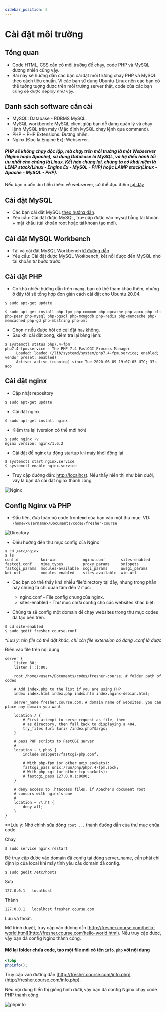```yaml
---
sidebar_position: 2
---
```


# Cài đặt môi trường

## Tổng quan
- Code HTML, CSS cần có môi trường để chạy, code PHP và MySQL đương nhiên cũng vậy.
- Bài này sẽ hướng dẫn các bạn cài đặt môi trường chạy PHP và MySQL theo cách tiêu chuẩn. Vì các bạn sử dụng Ubuntu-Linux nên các bạn có thể tưởng tượng được trên môi trường server thật, code của các bạn cũng sẽ được deploy như vậy.

## Danh sách software cần cài
- MySQL: Database - RDBMS MySQL.
- MySQL workbench: MySQL client giúp bạn dễ dàng quản lý và chạy lệnh MySQL trên máy (Mặc định MySQL chạy lệnh qua command).
- PHP + PHP Extensions: Đương nhiên.
- Nginx (Đọc là Engine Ex): Webserver.

##### PHP sẽ không chạy độc lập, mà chạy trên môi trường là một Webserver (Nginx hoặc Apache), sử dụng Database là MySQL, và hệ điều hành tối ưu nhất cho chúng là Linux. Kết hợp chúng lại, chúng ta có khái niệm là LEMP stack(Linux - Engine Ex - MySQL - PHP) hoặc  LAMP stack(Linux - Apache - MySQL - PHP).
Nếu bạn muốn tìm hiểu thêm về webserver, có thể đọc thêm [tại đây](https://viblo.asia/p/tim-hieu-va-huong-dan-setup-web-server-nginx-OREGwBwlvlN)

## Cài đặt MySQL
- Các bạn cài đặt MySQL [theo hướng dẫn](https://www.digitalocean.com/community/tutorials/how-to-install-mysql-on-ubuntu-20-04).
- Yêu cầu: Cài đặt được MySQL, truy cập được vào mysql bằng tài khoản + mật khẩu (tài khoản root hoặc tài khoản tạo mới).

## Cài đặt MySQL Workbench
- Tải và cài đặt MySQL Workbench [từ đường dẫn](https://dev.mysql.com/downloads/workbench/)
- Yêu cầu: Cài đặt được MySQL Workbench, kết nối được đến MySQL nhờ tài khoản từ bước trước.

## Cài đặt PHP
- Có khá nhiều hướng dẫn trên mạng, bạn có thể tham khảo thêm, nhưng ở đây tôi sẽ tổng hợp đơn giản cách cài đặt cho Ubuntu 20.04.

```
$ sudo apt-get update
```
```
$ sudo apt-get install php-fpm php-common php-opcache php-apcu php-cli php-pear php-mysql php-pgsql php-mongodb php-redis php-memcache php-memcached php-gd php-mbstring php-xml
```

- Chọn `Y` nếu được hỏi có cài đặt hay không.
- Sau khi cài đặt xong, kiểm tra lại bằng lệnh:
```
$ systemctl status php7.4-fpm
php7.4-fpm.service - The PHP 7.4 FastCGI Process Manager
     Loaded: loaded (/lib/systemd/system/php7.4-fpm.service; enabled; vendor preset: enabled)
     Active: active (running) since Tue 2020-06-09 19:07:05 UTC; 37s ago
```

## Cài đặt nginx

- Cập nhật repository
```
$ sudo apt-get update
```

- Cài đặt nginx
```
$ sudo apt-get install nginx
```

- Kiểm tra lại (version có thể mới hơn)
```
$ sudo nginx -v
nginx version: nginx/1.6.2
```

- Cài đặt để nginx tự động startup khi máy khởi động lại
```
$ systemctl start nginx.service
$ systemctl enable nginx.service
```

- Truy cập đường dẫn: [http://localhost](http://localhost). Nếu thấy hiển thị như bên dưới, vậy là bạn đã cài đặt nginx thành công

![Nginx](./img/nginx.png "Nginx")

## Config Nginx và PHP

- Đầu tiên, đưa toàn bộ code frontend của bạn vào một thư mục. VD: `/home/<username>/Documents/codes/fresher-course`

![Directory](./img/directory.png "Directory")

- Điều hướng đến thư mục config của Nginx

```
$ cd /etc/nginx
$ ls
conf.d          koi-win            nginx.conf       sites-enabled
fastcgi.conf    mime.types         proxy_params     snippets
fastcgi_params  modules-available  scgi_params      uwsgi_params
koi-utf         modules-enabled    sites-available  win-utf
```

- Các bạn có thể thấy khá nhiều file/directory tại đây, nhưng trong phần này chúng ta chỉ quan tâm đến 2 mục:
    - nginx.conf - File config chung của nginx.
    - sites-enabled - Thư mục chứa config cho các websites khác biệt.
    
- Chúng ta sẽ config một domain để chạy websites trong thư mục codes đã tạo bên trên.

```
$ cd site-enabled
$ sudo gedit fresher.course.conf
```

**Lưu ý: tên file có thể đặt khác, chỉ cần file extension có dạng *.conf là được**

Điền vào file trên nội dung

```
server {
	listen 80;
	listen [::]:80;

	root /home/<user>/Documents/codes/fresher-course; # folder path of codes
	
	# Add index.php to the list if you are using PHP
	index index.html index.php index.htm index.nginx-debian.html;

	server_name fresher.course.com; # domain name of websites, you can place any domain you want

	location / {
		# First attempt to serve request as file, then
		# as directory, then fall back to displaying a 404.
		try_files $uri $uri/ /index.php?$args;
	}

	# pass PHP scripts to FastCGI server
	#
	location ~ \.php$ {
		include snippets/fastcgi-php.conf;
	
		# With php-fpm (or other unix sockets):
		fastcgi_pass unix:/run/php/php7.4-fpm.sock;
		# With php-cgi (or other tcp sockets):
		# fastcgi_pass 127.0.0.1:9000;
	}

	# deny access to .htaccess files, if Apache's document root
	# concurs with nginx's one
	#
	location ~ /\.ht {
		deny all;
	}
}
```

**Lưu ý: Nhớ chỉnh sửa dòng `root ...` thành đường dẫn của thư mục chứa code

Chạy
```
$ sudo service nginx restart
```

Để truy cập được vào domain đã config tại dòng server_name, cần phải chỉ định ip của local khi máy tính yêu cầu domain đã config.

```
$ sudo gedit /etc/hosts
```

Sửa
```
127.0.0.1	localhost
```
Thành
```
127.0.0.1	localhost fresher.course.com
```

Lưu và thoát.

Mở trình duyệt, truy cập vào đường dẫn [http://fresher.course.com/hello-world.html](http://fresher.course.com/hello-world.html). Nếu truy cập được, vậy bạn đã config Nginx thành công.

#### Mở lại folder chứa code, tạo một file mới có tên `info.php` với nội dung

```php
<?php
phpinfo();
```

Truy cập vào đường dẫn [http://fresher.course.com/info.php](http://fresher.course.com/info.php).

Nếu nội dung hiển thị giống hình dưới, vậy bạn đã config Nginx chạy code PHP thành công

![phpinfo](./img/phpinfo.png "phpinfo")